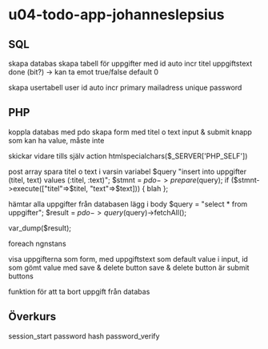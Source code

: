 # u04-todo-app-johanneslepsius

## SQL
skapa databas
skapa tabell för uppgifter med
id auto incr
titel
uppgiftstext
done (bit?)    -> kan ta emot true/false   default 0

skapa usertabell
user id auto incr primary
mailadress unique
password

## PHP
koppla databas med pdo
skapa form med titel o text input & submit knapp som kan ha value, måste inte

skickar vidare tills själv 
action     htmlspecialchars($_SERVER['PHP_SELF'])

post array
spara titel o text i varsin variabel
$query  "insert into uppgifter (titel, text) values (:titel, :text)";
$stmnt = $pdo->prepare($query);
if ($stmnt->execute(["titel"=>$titel, "text"=>$text])) {
    blah
};


hämtar alla uppgifter från databasen
lägg i body
$query = "select * from uppgifter";
$result = $pdo->query($query)->fetchAll();

var_dump($result);

foreach ngnstans

visa uppgifterna som form, med uppgiftstext som default value i input, id som gömt value med save & delete button
save & delete button är submit buttons

funktion för att ta bort uppgift från databas


## Överkurs


session_start
password hash
password_verify